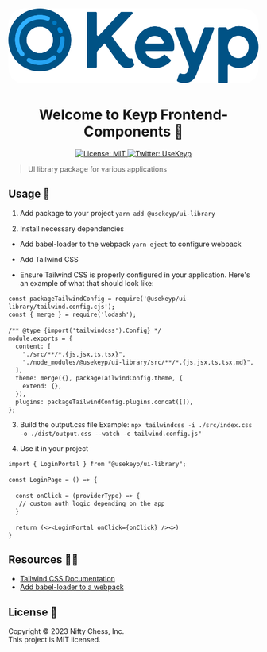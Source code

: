 <h1 align="center"><img width="600" style="border-radius: 30px;" src="https://raw.githubusercontent.com/UseKeyp/.github/main/Keyp-Logo-Color.svg"/></h1>
<h1 align="center">Welcome to Keyp Frontend-Components 👋</h1>
<p align="center">
  <a href="#" target="_blank">
    <img alt="License: MIT" src="https://img.shields.io/badge/License-MIT-blue.svg" />
  </a>
  <a href="https://twitter.com/UseKeyp" target="_blank">
    <img alt="Twitter: UseKeyp" src="https://img.shields.io/twitter/follow/UseKeyp.svg?style=social" />
  </a>
</p>

> UI library package for various applications

## Usage 📖

1. Add package to your project
   `yarn add @usekeyp/ui-library`

2. Install necessary dependencies

- Add babel-loader to the webpack
  `yarn eject` to configure webpack

- Add Tailwind CSS
- Ensure Tailwind CSS is properly configured in your application. Here's an example of what that should look like:

```
const packageTailwindConfig = require('@usekeyp/ui-library/tailwind.config.cjs');
const { merge } = require('lodash');

/** @type {import('tailwindcss').Config} */
module.exports = {
  content: [
    "./src/**/*.{js,jsx,ts,tsx}",
    "./node_modules/@usekeyp/ui-library/src/**/*.{js,jsx,ts,tsx,md}",
  ],
  theme: merge({}, packageTailwindConfig.theme, {
    extend: {},
  }),
  plugins: packageTailwindConfig.plugins.concat([]),
};
```

3. Build the output.css file
   Example: `npx tailwindcss -i ./src/index.css -o ./dist/output.css --watch -c tailwind.config.js"`

4. Use it in your project

```
import { LoginPortal } from "@usekeyp/ui-library";

const LoginPage = () => {

  const onClick = (providerType) => {
   // custom auth logic depending on the app
  }

  return (<><LoginPortal onClick={onClick} /><>)
}

```

## Resources 🧑‍💻

- [Tailwind CSS Documentation](https://tailwindcss.com/docs/installation)
- [Add babel-loader to a webpack](https://webpack.js.org/loaders/babel-loader/)

## License 📝

Copyright © 2023 Nifty Chess, Inc.<br />
This project is MIT licensed.

[sponsor-keyp]: https://UseKeyp.com
